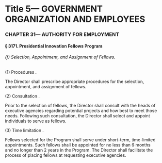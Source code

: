 
# Title 5— GOVERNMENT ORGANIZATION AND EMPLOYEES
### CHAPTER 31— AUTHORITY FOR EMPLOYMENT
#### § 3171. Presidential Innovation Fellows Program
###### (f) Selection, Appointment, and Assignment of Fellows.

(1) Procedures .

The Director shall prescribe appropriate procedures for the selection, appointment, and assignment of fellows.

(2) Consultation .

Prior to the selection of fellows, the Director shall consult with the heads of executive agencies regarding potential projects and how best to meet those needs. Following such consultation, the Director shall select and appoint individuals to serve as fellows.

(3) Time limitation .

Fellows selected for the Program shall serve under short-term, time-limited appointments. Such fellows shall be appointed for no less than 6 months and no longer than 2 years in the Program. The Director shall facilitate the process of placing fellows at requesting executive agencies.
